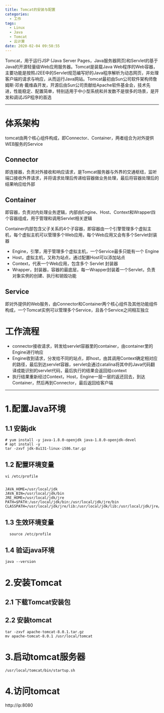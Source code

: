 ```yaml
---
title: Tomcat的安装与配置
categories:
  - 工作
tags:
  - Linux
  - Java
  - Tomcat
  - 云计算
date: 2020-02-04 09:58:55
---
```


Tomcat，用于运行JSP (Java Server Pages，Java服务器网页)和Servlet的基于Java的开源轻量级Web应用服务器。Tomcat是装载Java Web程序的Web容器，主要功能是按照J2EE中的Servlet规范编写好的Java程序解析为动态网页，并处理客户端的请求与响应，从而运行Java网站。Tomcat最初由Sun公司软件架构师詹姆斯·邓肯·戴维森开发，开源后由Sun公司贡献给Apache软件基金会，技术先进，性能稳定、配置简单，特别适用于中小型系统和并发数不是很多的场景，是开发和调试JSP程序的首选

---------

# 体系架构

tomcat由两个核心组件构成，即Connector、Container，两者组合为对外提供WEB服务的Service

## Connector

即连接器，负责对外接收和响应请求，是Tomcat服务器与外界的交通枢纽，监听端口接收外界请求，并将请求处理后传递给容器做业务处理，最后将容器处理后的结果响应给外部

## Container

即容器，负责对内处理业务逻辑，内部由Engine、Host、Context和Wrapper四个容器组成，用于管理和调用Servlet相关逻辑

Container内部包含父子关系的4个子容器，即容器由一个引擎管理多个虚拟主机，每个虚拟主机可以管理多个Web应用，每个Web应用又会有多个Servlet封装器

- Engine，引擎，用于管理多个虚拟主机，一个Service最多只能有一个 Engine
- Host，虚拟主机，又称为站点，通过配置Host可以添加站点
- Context，代表一个Web应用，包含多个 Servlet 封装器
- Wrapper，封装器，容器的最底层，每一Wrapper封装着一个Servlet，负责对象实例的创建、执行和销毁功能

## Service

即对外提供的Web服务，由Connector和Container两个核心组件及其他功能组件构成，一个Tomcat实例可以管理多个Service，且各个Service之间相互独立

# 工作流程

- connector接收请求，转发给servlet容器里的container，由container里的Engine进行响应
- Engine收到请求，分发给不同的站点，即host，由其调用Context确定相对应的路径，最后到达servlet容器，servlet会通过catalina将其中的Java代码翻译成能识别的servlet代码，最后执行的结果会返回给context
- 执行结果重新经过Context，Host，Engine一层一层的返还回去，到达Container，然后再到Connector，最后返回给客户端

---------

# 1.配置Java环境

## 1.1 安装jdk

    # yum install -y java-1.8.0-openjdk java-1.8.0-openjdk-devel
    # apt install -y 
    tar -zxvf jdk-8u131-linux-i586.tar.gz

## 1.2 配置环境变量

    vi /etc/profile 


    JAVA_HOME=/usr/local/jdk
    JAVA_BIN=/usr/local/jdk/bin
    JRE_HOME=/usr/local/jdk/jre 
    PATH=$PATH:/usr/local/jdk/bin:/usr/local/jdk/jre/bin
    CLASSPATH=/usr/local/jdk/jre/lib:/usr/local/jdk/lib:/usr/local/jdk/jre/lib/charsets.jar



## 1.3 生效环境变量

      source /etc/profile

## 1.4 验证java环境

    java --version

# 2.安装Tomcat

## 2.1 下载Tomcat安装包

## 2.2 安装tomcat

    tar -zxvf apache-tomcat-8.0.1.tar.gz
    mv apache-tomcat-8.0.1 /usr/local/tomcat

# 3.启动tomcat服务器

    /usr/local/tomcat/bin/startup.sh

# 4.访问tomcat

http://ip:8080